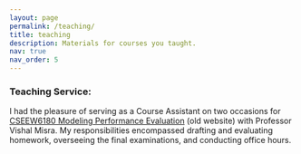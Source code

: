 ```yaml
---
layout: page
permalink: /teaching/
title: teaching
description: Materials for courses you taught.
nav: true
nav_order: 5
---
```


### Teaching Service:

I had the pleasure of serving as a Course Assistant on two occasions for <a href="http://www.cs.columbia.edu/~misra/6180.html" >CSEEW6180 Modeling Performance Evaluation</a> (old website) with Professor Vishal Misra. My responsibilities encompassed drafting and evaluating homework, overseeing the final examinations, and conducting office hours.
